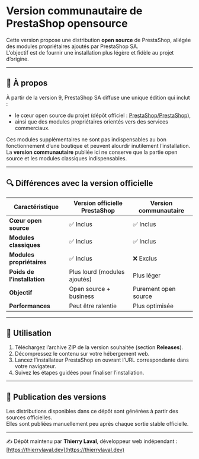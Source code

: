 # Version communautaire de PrestaShop opensource

Cette version propose une distribution **open source** de PrestaShop, allégée des modules propriétaires ajoutés par PrestaShop SA.  
L’objectif est de fournir une installation plus légère et fidèle au projet d’origine.

---

## 📌 À propos

À partir de la version 9, PrestaShop SA diffuse une unique édition qui inclut :
- le cœur open source du projet (dépôt officiel : [PrestaShop/PrestaShop](https://github.com/PrestaShop/PrestaShop)),
- ainsi que des modules propriétaires orientés vers des services commerciaux.

Ces modules supplémentaires ne sont pas indispensables au bon fonctionnement d’une boutique et peuvent alourdir inutilement l’installation.  
La **version communautaire** publiée ici ne conserve que la partie open source et les modules classiques indispensables.

---

## 🔍 Différences avec la version officielle

| Caractéristique                 | Version officielle PrestaShop | Version communautaire |
|---------------------------------|--------------------------------|------------------------|
| **Cœur open source**            | ✅ Inclus                     | ✅ Inclus              |
| **Modules classiques**          | ✅ Inclus                     | ✅ Inclus              |
| **Modules propriétaires**       | ✅ Inclus                     | ❌ Exclus              |
| **Poids de l’installation**     | Plus lourd (modules ajoutés)  | Plus léger             |
| **Objectif**                    | Open source + business        | Purement open source   |
| **Performances**                | Peut être ralentie            | Plus optimisée         |

---

## 🚀 Utilisation

1. Téléchargez l’archive ZIP de la version souhaitée (section **Releases**).  
2. Décompressez le contenu sur votre hébergement web.  
3. Lancez l’installateur PrestaShop en ouvrant l’URL correspondante dans votre navigateur.  
4. Suivez les étapes guidées pour finaliser l’installation.

---

## 🔧 Publication des versions

Les distributions disponibles dans ce dépôt sont générées à partir des sources officielles.  
Elles sont publiées manuellement peu après chaque sortie stable officielle.  

---

✍️ Dépôt maintenu par **Thierry Laval**, développeur web indépendant : [https://thierrylaval.dev](https://thierrylaval.dev)
